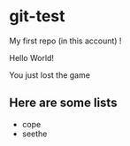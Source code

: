 # git-test
My first repo (in this account) !

Hello World!

You just lost the game

## Here are some lists
- cope
- seethe
